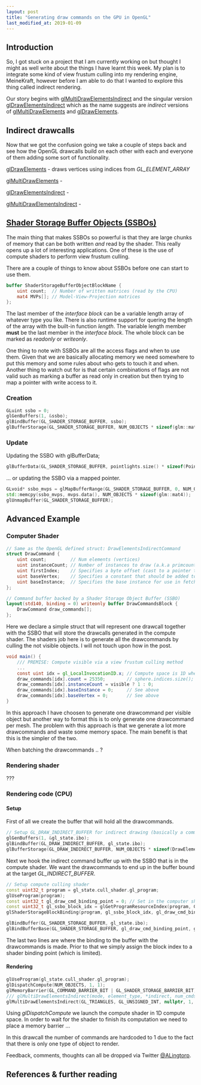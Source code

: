 ```yaml
---
layout: post
title: "Generating draw commands on the GPU in OpenGL"
last_modified_at: 2019-01-09
---
```

## Introduction
So, I got stuck on a project that I am currently working on but thought I might as well write about the things I have learnt this week. My plan is to integrate some kind of view frustum culling into my rendering engine, MeineKraft, however before I am able to do that I wanted to explore this thing called indirect rendering.

Our story begins with [glMultiDrawElementsIndirect](http://docs.gl/gl4/glMultiDrawElementsIndirect) and the singular version [glDrawElementsIndirect](http://docs.gl/gl4/glDrawElementsIndirect) which as the name suggests are _indirect_ versions of [glMultiDrawElements](http://docs.gl/gl4/glMultiDrawElements) and [glDrawElements](http://docs.gl/gl4/glDrawElements).


## Indirect drawcalls
Now that we got the confusion going we take a couple of steps back and see how the OpenGL drawcalls build on each other with each and everyone of them adding some sort of functionality. 

[glDrawElements](http://docs.gl/gl4/glDrawElements) - draws vertices using indices from _GL_ELEMENT_ARRAY_

[glMultiDrawElements](http://docs.gl/gl4/glMultiDrawElements) - 

[glDrawElementsIndirect](http://docs.gl/gl4/glDrawElementsIndirect) - 

[glMultiDrawElementsIndirect](http://docs.gl/gl4/glMultiDrawElementsIndirect) - 



## [Shader Storage Buffer Objects (SSBOs)](https://www.khronos.org/opengl/wiki/Shader_Storage_Buffer_Object)
The main thing that makes SSBOs so powerful is that they are large chunks of memory that can be both written *and* read by the shader. This really opens up a lot of interesting applications. One of these is the use of compute shaders to perform  view frustum culling. 

There are a couple of things to know about SSBOs before one can start to use them. 
```glsl
buffer ShaderStorageBufferObjectBlockName {
    uint count;  // Number of written matrices (read by the CPU)
    mat4 MVPs[]; // Model-View-Projection matrices
};
```
The last member of the _interface block_ can be a variable length array of whatever type you like. There is also runtime support for quering the length of the array with the built-in function _length_. The variable length member **must** be the last member in the _interface block_. The whole block can be marked as _readonly_ or _writeonly_.

One thing to note with SSBOs are all the access flags and when to use them. Given that we are basically allocating memory we need somewhere to put this memory and some rules about who gets to touch it and when. Another thing to watch out for is that certain combinations of flags are not valid such as marking a buffer as read only in creation but then trying to map a pointer with write access to it. 

### Creation
```cpp
GLuint ssbo = 0;
glGenBuffers(1, &ssbo);
glBindBuffer(GL_SHADER_STORAGE_BUFFER, ssbo);
glBufferStorage(GL_SHADER_STORAGE_BUFFER, NUM_OBJECTS * sizeof(glm::mat4), nullptr, GL_MAP_WRITE_BIT);
```

### Update
Updating the SSBO with glBufferData;
```cpp
glBufferData(GL_SHADER_STORAGE_BUFFER, pointlights.size() * sizeof(PointLight), pointlights.data(), GL_DYNAMIC_COPY);
```
... or updating the SSBO via a mapped pointer.
```cpp
GLvoid* ssbo_mvps = glMapBufferRange(GL_SHADER_STORAGE_BUFFER, 0, NUM_OBJECTS * sizeof(glm::mat4), GL_MAP_WRITE_BIT);
std::memcpy(ssbo_mvps, mvps.data(), NUM_OBJECTS * sizeof(glm::mat4));
glUnmapBuffer(GL_SHADER_STORAGE_BUFFER);
```

## Advanced Example 
### Computer Shader
```glsl
// Same as the OpenGL defined struct: DrawElementsIndirectCommand
struct DrawCommand {
    uint count;         // Num elements (vertices)
    uint instanceCount; // Number of instances to draw (a.k.a primcount)
    uint firstIndex;    // Specifies a byte offset (cast to a pointer type) into the buffer bound to GL_ELEMENT_ARRAY_BUFFER to start reading indices from.
    uint baseVertex;    // Specifies a constant that should be added to each element of indices​ when chosing elements from the enabled vertex arrays.
    uint baseInstance;  // Specifies the base instance for use in fetching instanced vertex attributes.
};

// Command buffer backed by a Shader Storage Object Buffer (SSBO)
layout(std140, binding = 0) writeonly buffer DrawCommandsBlock {
    DrawCommand draw_commands[];
};
```
Here we declare a simple struct that will represent one drawcall together with the SSBO that will store the drawcalls generated in the compute shader. The shaders job here is to generate all the drawcommands by culling the not visible objects. I will not touch upon how in the post. 

```glsl
void main() {
    /// PREMISE: Compute visible via a view frustum culling method 
    ...
    const uint idx = gl_LocalInvocationID.x; // Compute space is 1D where x in [0, N)
    draw_commands[idx].count = 25350;        // sphere.indices.size(); # of indices in the mesh (GL_ELEMENTS_ARRAY)
    draw_commands[idx].instanceCount = visible ? 1 : 0;
    draw_commands[idx].baseInstance = 0;     // See above
    draw_commands[idx].baseVertex = 0;       // See above
}
```
In this approach I have choosen to generate one drawcommand per visible object but another way to format this is to only generate one drawcommand per mesh. The problem with this approach is that we generate a lot more drawcommands and waste some memory space. The main benefit is that this is the simpler of the two.

When batching the drawcommands .. ?

### Rendering shader 
???

### Rendering code (CPU)
#### Setup
First of all we create the buffer that will hold all the drawcommands. 
```cpp
// Setup GL_DRAW_INDIRECT_BUFFER for indirect drawing (basically a command buffer)
glGenBuffers(1, &gl_state.ibo);
glBindBuffer(GL_DRAW_INDIRECT_BUFFER, gl_state.ibo);
glBufferStorage(GL_DRAW_INDIRECT_BUFFER, NUM_OBJECTS * sizeof(DrawElementsIndirectCommand), nullptr, GL_MAP_READ_BIT);
```
Next we hook the indirect command buffer up with the SSBO that is in the compute shader. We want the drawcommands to end up in the buffer bound at the target _GL_INDIRECT_BUFFER_.
```cpp
// Setup compute culling shader
const uint32_t program = gl_state.cull_shader.gl_program;
glUseProgram(program);
const uint32_t gl_draw_cmd_binding_point = 0; // Set in the computer shader via layout binding
const uint32_t gl_ssbo_block_idx = glGetProgramResourceIndex(program, GL_SHADER_STORAGE_BLOCK, "DrawCommandsBlock");
glShaderStorageBlockBinding(program, gl_ssbo_block_idx, gl_draw_cmd_binding_point);

glBindBuffer(GL_SHADER_STORAGE_BUFFER, gl_state.ibo);
glBindBufferBase(GL_SHADER_STORAGE_BUFFER, gl_draw_cmd_binding_point, gl_state.ibo);
```
The last two lines are where the binding to the buffer with the drawcommands is made. Prior to that we simply assign the block index to a shader binding point (which is limited). 

#### Rendering
```cpp
glUseProgram(gl_state.cull_shader.gl_program);
glDispatchCompute(NUM_OBJECTS, 1, 1);
glMemoryBarrier(GL_COMMAND_BARRIER_BIT | GL_SHADER_STORAGE_BARRIER_BIT); 
/// glMultiDrawElementsIndirect(mode, element_type, *indirect, num_cmds, cmd_stride)
glMultiDrawElementsIndirect(GL_TRIANGLES, GL_UNSIGNED_INT, nullptr, 1, 0);
```
Using _glDispatchCompute_ we launch the compute shader in 1D compute space. In order to wait for the shader to finish its computation we need to place a memory barrier ... 

In this drawcall the number of commands are hardcoded to 1 due to the fact that there is only one type of object to render. 







Feedback, comments, thoughts can all be dropped via Twitter [@ALingtorp](https://twitter.com/ALingtorp).

## References & further reading
